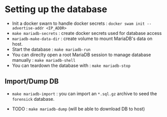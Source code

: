 # Setting up the database

* Init a docker swarn to handle docker secrets : `docker swam init --advertise-addr <IP_ADDR>`
* `make mariadb-secrets` : create docker secrets used for database access
* `mariadb-make-data-dir` : create volume to mount MariaDB's data on host.
* Start the database : `make mariadb-run`
* You can direclty open a root MariaDB session to manage database manually : `make mariadb-shell`
* You can teardown the database with : `make mariadb-stop`

## Import/Dump DB

* `make mariadb-import` : you can import an `*.sql.gz` archive to seed the `forensick` database.

* TODO : `make mariadb-dump` (will be able to download DB to host) 
